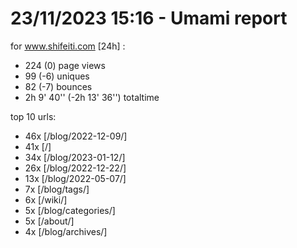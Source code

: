 # 23/11/2023 15:16 - Umami report
for www.shifeiti.com [24h] :

 - 224 (0) page views
 - 99 (-6) uniques
 - 82 (-7) bounces
 - 2h 9' 40'' (-2h 13' 36'') totaltime


top 10 urls:
 - 46x [/blog/2022-12-09/]
 - 41x [/]
 - 34x [/blog/2023-01-12/]
 - 26x [/blog/2022-12-22/]
 - 13x [/blog/2022-05-07/]
 - 7x [/blog/tags/]
 - 6x [/wiki/]
 - 5x [/blog/categories/]
 - 5x [/about/]
 - 4x [/blog/archives/]


